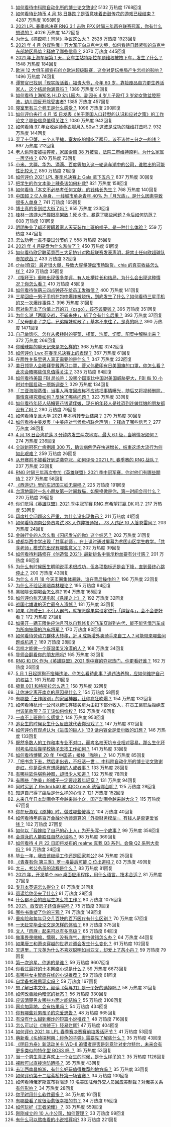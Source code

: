 1. [如何看待中科院自动化所的博士论文致谢?](https://www.zhihu.com/question/454961393) 5132 万热度 1768回复
1. [如何看待比特币 4 月 18 日暴跌？是否意味着击鼓传花的游戏已经结束？](https://www.zhihu.com/question/455237775) 4287 万热度 1058回复
1. [2021 LPL 春季总决赛 RNG 3:1 击败 FPX 时隔三年再夺联赛冠军，你有什么想说的？](https://www.zhihu.com/question/455269236) 4026 万热度 1472回复
1. [为什么《摔跤吧！爸爸》争议这么大？](https://www.zhihu.com/question/59143980) 2528 万热度 1923回复
1. [2021 年 4 月 外媒称俄十万大军压向乌克兰边境，如何看待日趋紧张的乌克兰东部地区局势？释放了哪些信号？](https://www.zhihu.com/question/454941653) 2070 万热度 445回复
1. [2021 年上海车展第 1 天，女车主站特斯拉车顶维权被拽下车，发生了什么？](https://www.zhihu.com/question/455406617) 1548 万热度 184回复
1. [欧洲 12 大俱乐部宣布创立欧洲超级联赛，这会对足坛格局产生怎样的影响？](https://www.zhihu.com/question/455361128) 1496 万热度 74回复
1. [谭警官已找到「现实版活着」福贵大爷，今年 60 岁，靠捡废品自力更生养活家人，这个结局你满意吗？](https://www.zhihu.com/question/455238539) 1389 万热度 51回复
1. [如何看待上海知名 HLD 幼儿园内，副园长 4 岁儿子殴打 3 岁幼女致盆腔积液，幼儿园反开除受害者?](https://www.zhihu.com/question/454760249) 1385 万热度 457回复
1. [寝室里有三个卷王是什么感受？](https://www.zhihu.com/question/431850162) 1096 万热度 290回复
1. [如何评价央行 4 月 15 日发表《关于我国人口转型的认识和应对之策》的工作论文？哪些信息值得关注？](https://www.zhihu.com/question/454707268) 1080 万热度 942回复
1. [如何看待 97 年女收纳师叠衣服月入 50w？这波是成功的降维打击吗？](https://www.zhihu.com/question/455070489) 932 万热度 144回复
1. [买了十只蟹，三个人平摊，室友吃的慢吃了两只，该不该付三分之一的钱？](https://www.zhihu.com/question/455193507) 897 万热度 212回复
1. [老人偷鸡蛋被拦猝死，家属索赔 38 万被驳，法院二审维持原判，为什么家属一再坚持？](https://www.zhihu.com/question/455243172) 870 万热度 73回复
1. [小米、大疆、华为、滴滴、百度等加入这一轮造车潮中的公司，谁胜出的可能性比较大？](https://www.zhihu.com/question/454743115) 850 万热度 21回复
1. [如何评价 2021 LPL 春季总决赛上 Gala 拿下五杀？](https://www.zhihu.com/question/455310660) 837 万热度 30回复
1. [把学生的作文本染上辣条该如何补救?](https://www.zhihu.com/question/454928747) 821 万热度 158回复
1. [如何看待「本文不必参考任何文献」的钱伟长先生？](https://www.zhihu.com/question/455124114) 768 万热度 140回复
1. [中国超 2 亿人单身，一线城市单身青年 40% 为「月光族」，是什么因素导致很多人单身？](https://www.zhihu.com/question/455221140) 741 万热度 165回复
1. [博士真的多到烂大街了吗？](https://www.zhihu.com/question/452575705) 655 万热度 233回复
1. [桂林一旅游大巴撞限高架致 1 死 6 伤，暴露了哪些问题？今后如何防范？](https://www.zhihu.com/question/455248863) 608 万热度 101回复
1. [明明失业了却还要瞒着家人天天装作上班的样子，是一种什么体验？](https://www.zhihu.com/question/385138324) 559 万热度 347回复
1. [怎么劝老一辈不要过分节约？](https://www.zhihu.com/question/447436632) 558 万热度 25回复
1. [2021 年 4 月硬盘为什么涨价了？](https://www.zhihu.com/question/454702858) 450 万热度 61回复
1. [如何看待欧足联英意西三大足协针对欧超联赛发表声明，将禁止任何欧超球队参加欧战？](https://www.zhihu.com/question/455350744) 433 万热度 32回复
1. [chia(奇亚）最近很火爆，导致大容量硬盘市场缺货，chia 的真实收益怎么样？](https://www.zhihu.com/question/454794462) 429 万热度 35回复
1. [《指环王》重映出现很多差评，有人吐槽片长和结局，为什么会出现这种情况？你怎么看？](https://www.zhihu.com/question/455365229) 410 万热度 45回复
1. [如何看待张萌三四点钟还在给员工发微信？](https://www.zhihu.com/question/455214136) 400 万热度 141回复
1. [三星回应一男子手机在包中爆炸被烧伤，到底发生了什么？如何看待三星手机的又一次爆炸事件？](https://www.zhihu.com/question/455166469) 396 万热度 31回复
1. [帮对象开出了价值上万的刀（csgo），该不该要钱？](https://www.zhihu.com/question/453057773) 395 万热度 351回复
1. [为什么说「两国交战，不斩来使」，斩了会有什么后果？](https://www.zhihu.com/question/454952758) 393 万热度 37回复
1. [「父母都走了之后，兄弟姐妹就散了」基本不来往了，是真的吗？](https://www.zhihu.com/question/368765655) 390 万热度 1471回复
1. [自己做饭吃，怎样从极耗时的买菜、择菜、洗菜、切菜、配菜中解脱出来？](https://www.zhihu.com/question/22903687) 372 万热度 266回复
1. [你暧昧期的聊天记录是怎么样的?](https://www.zhihu.com/question/356579521) 368 万热度 3242回复
1. [如何评价 Lwx 在春季总决赛上的表现？](https://www.zhihu.com/question/455314117) 367 万热度 61回复
1. [在两性关系里男人真正需要的是什么？](https://www.zhihu.com/question/319606888) 347 万热度 222回复
1. [美日领导人会晤拜登戴两只口罩，菅义伟戴印有日美国旗的口罩，你怎么看？此次会晤哪些信息值得关注？](https://www.zhihu.com/question/455138155) 335 万热度 64回复
1. [如何看待美国 FBI 局长称：没哪个国家比中国对美国威胁更大，FBI 每 10 小时对中国启动一项新调查？](https://www.zhihu.com/question/454923408) 329 万热度 134回复
1. [「三亚海胆蒸蛋」当事人再度回应称不应该把事情曝光，随后又将视频删除，事情真相究竟如何？反映了哪些问题？](https://www.zhihu.com/question/454884733) 323 万热度 33回复
1. [如何看待年轻人结婚要花钱请伴娘，现在的年轻人是社恐到连做伴娘的朋友都没有了吗？](https://www.zhihu.com/question/455099523) 290 万热度 79回复
1. [如何看待复旦大学 2021 年本科转专业结果？](https://www.zhihu.com/question/453527672) 279 万热度 30回复
1. [如何看待中美发表「中美应对气候危机联合声明」？释放了哪些信号？](https://www.zhihu.com/question/455236412) 277 万热度 38回复
1. [4 月 18 日台湾花莲 3 分钟内发生两次地震，最大 6.1 级，当地情况如何？](https://www.zhihu.com/question/455335878) 274 万热度 236回复
1. [全球新冠死亡病例超 300 万，确诊病例仍在快速增长，结束这场大流行为何如此艰难？](https://www.zhihu.com/question/455118420) 259 万热度 26回复
1. [从开赛前不被看好到逆袭夺冠，如何评价 2021 LPL 春季赛的 RNG 战队？](https://www.zhihu.com/question/455317970) 237 万热度 22回复
1. [RNG 时隔三年再次参加《英雄联盟》2021 季中冠军赛，你对他们有哪些期待？](https://www.zhihu.com/question/455317956) 227 万热度 58回复
1. [《西游记》里的车迟国三妖无辜吗？](https://www.zhihu.com/question/317124284) 225 万热度 191回复
1. [台湾地震时一名小朋友第一时间救猫，如果换做是你，第一时间会带什么？](https://www.zhihu.com/question/455384481) 220 万热度 29回复
1. [你们觉得《英雄联盟》2021 季中冠军赛 RNG 有希望打赢 DK 吗？](https://www.zhihu.com/question/454162567) 217 万热度 53回复
1. [印度社会问题这么严重，为什么没出现鲁迅？](https://www.zhihu.com/question/454179131) 211 万热度 41回复
1. [如何看待湖南公务员考试 83 人作弊被通报， 73 人违纪 10 人答卷雷同？](https://www.zhihu.com/question/455385801) 203 万热度 24回复
1. [金融行业的人怎么看《闪闪发光的你》这个综艺？](https://www.zhihu.com/question/455159005) 202 万热度 31回复
1. [成都华西中学出现「共享老师」，在上课时通过屏幕为贫困山区学生教学，「共享老师」模式的出现有哪些意义？](https://www.zhihu.com/question/454956253) 202 万热度 39回复
1. [如何看待利路修在《创造营 2021》最新排名中表示粉丝要有分寸感？](https://www.zhihu.com/question/455148531) 201 万热度 86回复
1. [为什么有时候医生明明说手术很成功，但各项指标还是会下降，直到最终心跳停止？](https://www.zhihu.com/question/455037406) 200 万热度 43回复
1. [为什么 4 月 18 今天币圈集体暴跌，谁在背后操作的？](https://www.zhihu.com/question/455246671) 196 万热度 22回复
1. [为什么不验证黑暗森林理论？](https://www.zhihu.com/question/453844496) 195 万热度 94回复
1. [黑咖啡长期喝会怎么样?](https://www.zhihu.com/question/443313181) 194 万热度 165回复
1. [如何评价张艺谋电影《悬崖之上》？](https://www.zhihu.com/question/451738975) 192 万热度 32回复
1. [战国七雄谁的灭亡最令人遗憾？](https://www.zhihu.com/question/452130358) 181 万热度 33回复
1. [如果《海贼王》不引入霸气，就按恶魔果实设定进行「纯智斗」，会不会更好看？](https://www.zhihu.com/question/454939784) 172 万热度 27回复
1. [如果开一辆无限供应油且可以自我修复的飞车穿越到古代，能不能凭借汽车成为所向披靡的汽车将军？](https://www.zhihu.com/question/451274477) 170 万热度 80回复
1. [如何看待劳动力群体大转移，近 4 成新增外卖骑手来自工人？可能带来哪些问题或机遇？](https://www.zhihu.com/question/455381061) 169 万热度 28回复
1. [怎样才能做一个既温柔又冷漠的人？](https://www.zhihu.com/question/451958211) 168 万热度 34回复
1. [导师会翻看你的朋友圈吗?](https://www.zhihu.com/question/377742704) 165 万热度 32回复
1. [RNG 和 DK 作为《英雄联盟》2021 季中赛的夺冠热门，你更看好谁？](https://www.zhihu.com/question/455322971) 162 万热度 26回复
1. [5 月 1 日起遛狗不拴绳违法，你怎么看待此事？遇违法养狗，应如何维护自己的权益？](https://www.zhihu.com/question/455055205) 161 万热度 31回复
1. [极氪 001 和特斯拉怎么选？](https://www.zhihu.com/question/454868385) 158 万热度 32回复
1. [让你决定离开南京的原因是什么？](https://www.zhihu.com/question/429450205) 154 万热度 58回复
1. [有哪些「王炸级别」的家居神器，让你疯狂吹爆？](https://www.zhihu.com/question/434514475) 154 万热度 132回复
1. [如何看待杭州一公司以帮忙存钱买房为由扣下部分收入，在员工离职后拒绝支付该笔款项？员工该如何维权？](https://www.zhihu.com/question/454583213) 152 万热度 48回复
1. [一直不上班是什么感觉？](https://www.zhihu.com/question/357403839) 148 万热度 953回复
1. [追女生的时候女生什么反应就代表你没戏了？](https://www.zhihu.com/question/437267039) 147 万热度 812回复
1. [如何评价有观点认为《进击的巨人》139 话内容全是爱尔敏的幻想？](https://www.zhihu.com/question/453950050) 146 万热度 133回复
1. [既然多数人的工作和本专业不对口，而考名校天坑专业相对容易，那么生化环材考名校后靠学校牌子去找工作如何？](https://www.zhihu.com/question/455062445) 141 万热度 33回复
1. [如何看待博鳌 20 年「中国茶」接棒「咖啡」？](https://www.zhihu.com/question/454385108) 140 万热度 85回复
1. [「把书念下去，然后走出去，不枉活一世」，中科院自动化所的博士论文致谢走红，你是否也有想感谢的人或者事？](https://www.zhihu.com/question/455398283) 133 万热度 28回复
1. [有哪些软件堪称神器，却很少人知道？](https://www.zhihu.com/question/327826314) 132 万热度 78回复
1. [有哪些「绝美」的裙子一定要趁着年轻穿？](https://www.zhihu.com/question/372236949) 131 万热度 94回复
1. [同时买到了 Redmi k40 和 iQOO neo5 该留哪台呢？](https://www.zhihu.com/question/453452356) 125 万热度 28回复
1. [知道自己得了癌后是什么样的心情？](https://www.zhihu.com/question/265737389) 121 万热度 152回复
1. [未来几年日本动画会不会越来越小众，国产动画会越来越大众？](https://www.zhihu.com/question/454476805) 115 万热度 67回复
1. [你在玩游戏《原神》时，做过哪些傻事？](https://www.zhihu.com/question/454236486) 104 万热度 40回复
1. [如何看待年薪百万金融分析师测算的「外卖财务模型」，有钱人是否更爱省钱？](https://www.zhihu.com/question/455237875) 102 万热度 27回复
1. [如何以「我嫁给了自己的心上人」为开头写一个故事？](https://www.zhihu.com/question/439797329) 99 万热度 356回复
1. [会游泳的人能胜任自然水域吗？](https://www.zhihu.com/question/308185916) 98 万热度 369回复
1. [如何看待 4 月 22 日即将发布的 realme 真我 Q3 系列，会像 Q2 系列大卖吗？](https://www.zhihu.com/question/455391489) 96 万热度 24回复
1. [毕业一年，我应该继续工作还是回家考公?](https://www.zhihu.com/question/407894017) 84 万热度 25回复
1. [《青春有你 第三季》罗一舟最后可能 C 位出道吗？](https://www.zhihu.com/question/453976137) 83 万热度 49回复
1. [大三，考公务员的流程是什么？](https://www.zhihu.com/question/421404115) 83 万热度 81回复
1. [2021 年，开发单个 exe 桌面应用程序，用什么语言、技术合适？](https://www.zhihu.com/question/453979660) 81 万热度 27回复
1. [专升本英语怎么得分？](https://www.zhihu.com/question/433753540) 81 万热度 31回复
1. [阅读给你带来了什么?](https://www.zhihu.com/question/454305585) 81 万热度 28回复
1. [什么都不会的应届生怎么找工作？](https://www.zhihu.com/question/63305198) 80 万热度 1075回复
1. [2021，西安房子还值得买吗？](https://www.zhihu.com/question/438443905) 75 万热度 39回复
1. [哪些书重塑了你的三观？](https://www.zhihu.com/question/55113099) 74 万热度 149回复
1. [重疾险和每年只交几百块的百万医疗有什么区别？](https://www.zhihu.com/question/65443971) 70 万热度 57回复
1. [一天赶完毕业论文是怎样的体验？](https://www.zhihu.com/question/30214136) 69 万热度 375回复
1. [文人「肉麻」起来可以有多高级？](https://www.zhihu.com/question/453352603) 65 万热度 64回复
1. [做事畏畏缩缩，懦弱，没有底气，害怕做错怎么办？](https://www.zhihu.com/question/384046953) 64 万热度 44回复
1. [如果唐三和萧炎穿越的世界对调会发生什么变化？](https://www.zhihu.com/question/450002450) 61 万热度 102回复
1. [天道里，丁元英为什么不喜欢聪明如肖亚文，却爱上了芮小丹？](https://www.zhihu.com/question/400785434) 59 万热度 79回复
1. [第一次追星，你追的是谁？](https://www.zhihu.com/question/448580730) 59 万热度 9607回复
1. [你看过最好的十本网络小说是什么？](https://www.zhihu.com/question/35584877) 59 万热度 6673回复
1. [有哪些女主智商在线的小说推荐？](https://www.zhihu.com/question/384120611) 59 万热度 61回复
1. [自学备考雅思现实吗？](https://www.zhihu.com/question/264358299) 59 万热度 167回复
1. [想了解日本文化，阅读《菊与刀》是一个好的选择吗？](https://www.zhihu.com/question/451918904) 58 万热度 31回复
1. [如何改善脸色暗沉的状态？](https://www.zhihu.com/question/26849469) 56 万热度 330回复
1. [应该清楚男友哪些方面才能结婚？](https://www.zhihu.com/question/19732277) 55 万热度 3108回复
1. [网恋加异地，会有结果吗？](https://www.zhihu.com/question/451902107) 54 万热度 434回复
1. [你有哪些对男孩子的恋爱忠告？](https://www.zhihu.com/question/293676302) 48 万热度 665回复
1. [有没有什么甜到爆炸的短篇小说推荐？](https://www.zhihu.com/question/329697643) 48 万热度 716回复
1. [怎么可以让《海贼王》轻易烂尾?](https://www.zhihu.com/question/352543146) 47 万热度 404回复
1. [如何评价 2021 年 LPL 春季赛决赛赛前垃圾话环节？](https://www.zhihu.com/question/455135309) 41 万热度 53回复
1. [萌新看《名侦探柯南：绯色的子弹》需要先了解些什么？](https://www.zhihu.com/question/453972957) 35 万热度 43回复
1. [《明日方舟》新活动关卡 WD-8 追猎者是否是刻意针对史尔特尔，未来会有更多类似的特化型 BOSS 吗 ？](https://www.zhihu.com/question/454735362) 35 万热度 53回复
1. [当一个男生真正喜欢上一个女生的时候，是什么样子的？](https://www.zhihu.com/question/340850801) 35 万热度 1126回复
1. [裸脸可以直接涂防晒吗？](https://www.zhihu.com/question/310586987) 35 万热度 43回复
1. [去江西南昌旅游，有什么好玩值得推荐的地方吗？](https://www.zhihu.com/question/348057500) 35 万热度 33回复
1. [如何评价第十二届蓝桥杯第一场省赛？](https://www.zhihu.com/question/455250575) 34 万热度 100回复
1. [如何看待俄罗斯宣布将驱逐 10 名美国驻俄外交人员回应美制裁？对俄美关系有何影响？](https://www.zhihu.com/question/455064384) 34 万热度 28回复
1. [你平时用什么软件最多？](https://www.zhihu.com/question/447569057) 34 万热度 161回复
1. [有哪些看了就很治愈很幸福的书？](https://www.zhihu.com/question/355653399) 34 万热度 95回复
1. [如何玩好《王者荣耀》？](https://www.zhihu.com/question/332563602) 33 万热度 559回复
1. [刚刚成立的 10 人小公司，如何管理？](https://www.zhihu.com/question/332829944) 33 万热度 99回复
1. [有什么可以熬夜看的小说推荐吗?](https://www.zhihu.com/question/430451843) 33 万热度 221回复